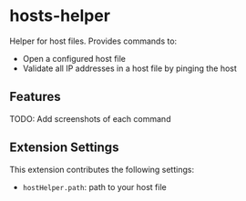 # hosts-helper

Helper for host files. Provides commands to:

- Open a configured host file
- Validate all IP addresses in a host file by pinging the host

## Features

TODO: Add screenshots of each command

## Extension Settings

This extension contributes the following settings:

* `hostHelper.path`: path to your host file 
